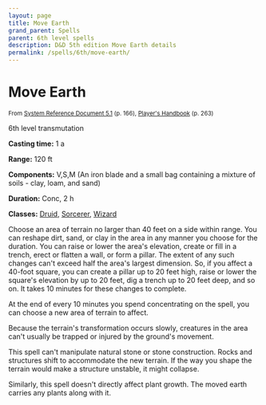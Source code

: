```yaml
---
layout: page
title: Move Earth
grand_parent: Spells
parent: 6th level spells 
description: D&D 5th edition Move Earth details
permalink: /spells/6th/move-earth/
---
```


# Move Earth

<small>From <a target="_blank" href="https://media.wizards.com/2016/downloads/DND/SRD-OGL_V5.1.pdf">System Reference Document 5.1</a> (p. 166), <a target="_blank" href="https://dnd.wizards.com/products/tabletop-games/rpg-products/rpg_playershandbook">Player's Handbook</a> (p. 263)</small>


6th level transmutation

**Casting time:** 1 a

**Range:** 120 ft

**Components:** V,S,M (An iron blade and a small bag containing a mixture of soils - clay, loam, and sand)

**Duration:** Conc, 2 h

**Classes:** [Druid](/classes/druid/), [Sorcerer](/classes/sorcerer/), [Wizard](/classes/wizard/)

Choose an area of terrain no larger than 40 feet on a side within range. You can reshape dirt, sand, or clay in the area in any manner you choose for the duration. You can raise or lower the area's elevation, create or fill in a trench, erect or flatten a wall, or form a pillar. The extent of any such changes can't exceed half the area's largest dimension. So, if you affect a 40-foot square, you can create a pillar up to 20 feet high, raise or lower the square's elevation by up to 20 feet, dig a trench up to 20 feet deep, and so on. It takes 10 minutes for these changes to complete.

   At the end of every 10 minutes you spend concentrating on the spell, you can choose a new area of terrain to affect.

   Because the terrain's transformation occurs slowly, creatures in the area can't usually be trapped or injured by the ground's movement.

   This spell can't manipulate natural stone or stone construction. Rocks and structures shift to accommodate the new terrain. If the way you shape the terrain would make a structure unstable, it might collapse.

   Similarly, this spell doesn't directly affect plant growth. The moved earth carries any plants along with it.